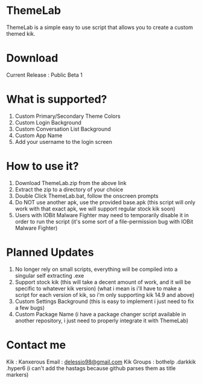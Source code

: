 # ThemeLab
ThemeLab is a simple easy to use script that allows you to create a custom themed kik.

# Download 
Current Release : Public Beta 1


# What is supported?
1. Custom Primary/Secondary Theme Colors
2. Custom Login Background
3. Custom Conversation List Background
4. Custom App Name
5. Add your username to the login screen

# How to use it?
1. Download ThemeLab.zip from the above link
2. Extract the zip to a directory of your choice
3. Double Click ThemeLab.bat, follow the onscreen prompts
4. Do NOT use another apk, use the provided base.apk (this script will only work with that exact apk, we will support
regular stock kik soon)
4. Users with IOBit Malware Fighter may need to temporarily disable it in order to run the script
(it's some sort of a file-permission bug with IOBit Malware Fighter)

# Planned Updates
1. No longer rely on small scripts, everything will be compiled into a singular
self extracting .exe
2. Support stock kik (this will take a decent amount of work, and it will be specific to whatever kik version)
(what i mean is i'll have to make a script for each version of kik, so i'm only supporting kik 14.9 and above)
3. Custom Settings Background (this is easy to implement i just need to fix a few bugs)
4. Custom Package Name (i have a package changer script available in another repository, i just need to properly
integrate it with ThemeLab)

# Contact me
Kik : Kanxerous
Email : delessio98@gmail.com
Kik Groups : bothelp .darkkik .hyper6 (i can't add the hastags because github parses them as title markers)
